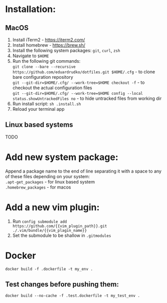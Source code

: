 # Installation:
## MacOS
1. Install iTerm2 - https://iterm2.com/
2. Install homebrew - https://brew.sh/
4. Install the following system packages: `git`, `curl`, `zsh`
5. Navigate to `$HOME`
6. Run the following git commands:  
`git clone --bare --recursive https://github.com/eduardrudko/dotfiles.git $HOME/.cfg` - to clone bare configuration repository  
`git --git-dir=$HOME/.cfg/ --work-tree=$HOME checkout -f` - to checkout the actual configuration files  
`git --git-dir=$HOME/.cfg/ --work-tree=$HOME config --local status.showUntrackedFiles no` - to hide untracked files from working dir
7. Run install script: `sh .install.sh`
8. Reload your terminal app

## Linux based systems
TODO

# Add new system package:
Append a package name to the end of line separating it with a space to any of these files depending on your system:  
`.apt-get_packages` - for linux based system  
`.homebrew_packages` - for macos

# Add a new vim plugin:
1. Run `config submodule add https://github.com/{{vim_plugin_path}}.git ./.vim/bundle/{{vim_plagin_name}}`  
2. Set the submodule to be shallow in `.gitmodules`

# Docker
`docker build -f .dockerfile -t my_env .`

## Test changes before pushing them:
`docker build --no-cache -f .test.dockerfile -t my_test_env .`
